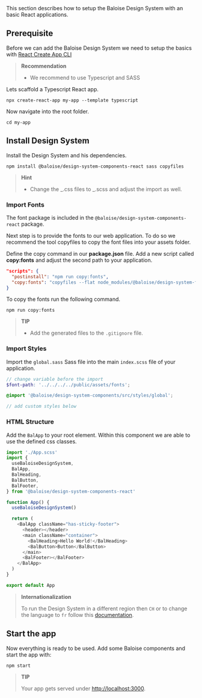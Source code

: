 <bal-doc-lead>
This section describes how to setup the Baloise Design System with an basic React applications.
</bal-doc-lead>

## Prerequisite

Before we can add the Baloise Design System we need to setup the basics with [React Create App CLI](https://create-react-app.dev/)

> **Recommendation**
>
> - We recommend to use Typescript and SASS

Lets scaffold a Typescript React app.

```
npx create-react-app my-app --template typescript
```

Now navigate into the root folder.

```
cd my-app
```

## Install Design System

Install the Design System and his dependencies.

```
npm install @baloise/design-system-components-react sass copyfiles
```

> **Hint**
>
> - Change the _.css files to _.scss and adjust the import as well.

### Import Fonts

The font package is included in the `@baloise/design-system-components-react` package.

Next step is to provide the fonts to our web application.
To do so we recommend the tool copyfiles to copy the font files into your assets folder.

Define the copy command in our **package.json** file.
Add a new script called **copy:fonts** and adjust the second path to your application.

```json
"scripts": {
  "postinstall": "npm run copy:fonts",
  "copy:fonts": "copyfiles --flat node_modules/@baloise/design-system-fonts/lib/* public/assets/fonts"
}
```

To copy the fonts run the following command.

```
npm run copy:fonts
```

> **TIP**
>
> - Add the generated files to the `.gitignore` file.

### Import Styles

Import the `global.sass` Sass file into the main `index.scss` file of your application.

```scss
// change variable before the import
$font-path: '../../../../public/assets/fonts';

@import '@baloise/design-system-components/src/styles/global';

// add custom styles below
```

### HTML Structure

Add the `BalApp` to your root element. Within this component we are able to use the defined css classes.

```typescript
import './App.scss'
import {
  useBaloiseDesignSystem,
  BalApp,
  BalHeading,
  BalButton,
  BalFooter,
} from '@baloise/design-system-components-react'

function App() {
  useBaloiseDesignSystem()

  return (
    <BalApp className="has-sticky-footer">
      <header></header>
      <main className="container">
        <BalHeading>Hello World!</BalHeading>
        <BalButton>Button</BalButton>
      </main>
      <BalFooter></BalFooter>
    </BalApp>
  )
}

export default App
```

> **Internationalization**
>
> To run the Design System in a different region then `CH` or to change the language to `fr` follow this [documentation](https://baloise-design-system.vercel.app/?path=/docs/development-guides-internationalization--page).

## Start the app

Now everything is ready to be used. Add some Baloise components and start the app with:

```bash
npm start
```

> **TIP**
>
> Your app gets served under [http://localhost:3000](http://localhost:3000).
